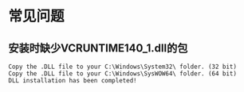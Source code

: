 # 常见问题

## 安装时缺少VCRUNTIME140_1.dll的包

```shell
Copy the .DLL file to your C:\Windows\System32\ folder. (32 bit)
Copy the .DLL file to your C:\Windows\SysWOW64\ folder. (64 bit)
DLL installation has been completed!
```





